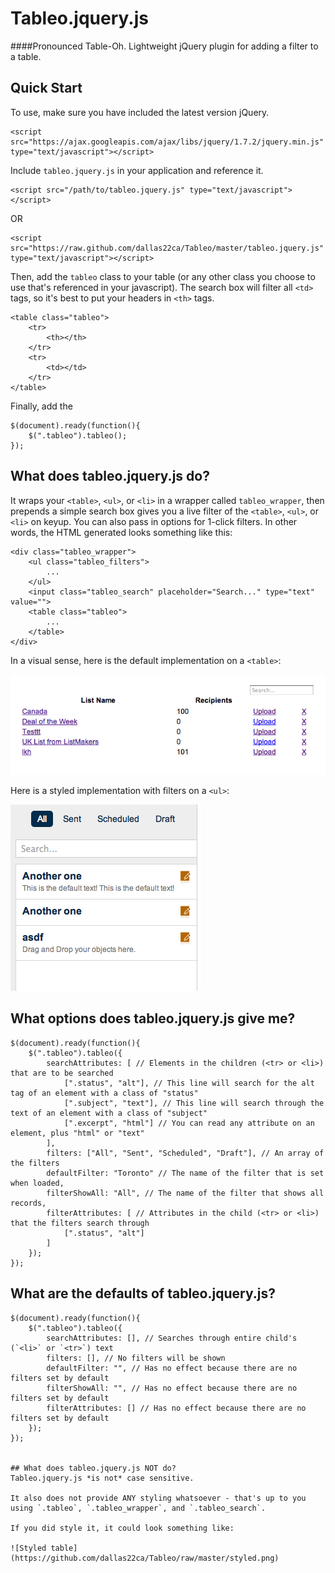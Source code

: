 Tableo.jquery.js
======

####Pronounced Table-Oh. Lightweight jQuery plugin for adding a filter to a table.

## Quick Start

To use, make sure you have included the latest version jQuery.
```
<script src="https://ajax.googleapis.com/ajax/libs/jquery/1.7.2/jquery.min.js" type="text/javascript"></script>
```

Include `tableo.jquery.js` in your application and reference it.
```
<script src="/path/to/tableo.jquery.js" type="text/javascript"></script>
```
OR
```
<script src="https://raw.github.com/dallas22ca/Tableo/master/tableo.jquery.js" type="text/javascript"></script>
```

Then, add the `tableo` class to your table (or any other class you choose to use that's referenced in your javascript). The search box will filter all `<td>` tags, so it's best to put your headers in `<th>` tags.
```
<table class="tableo">
	<tr>
		<th></th>
	</tr>
	<tr>
		<td></td>
	</tr>
</table>
```

Finally, add the 
```
$(document).ready(function(){
	$(".tableo").tableo();
});
```

## What does tableo.jquery.js do?
It wraps your `<table>`, `<ul>`, or `<li>` in a wrapper called `tableo_wrapper`, then prepends a simple search box gives you a live filter of the `<table>`, `<ul>`, or `<li>` on keyup. You can also pass in options for 1-click filters. In other words, the HTML generated looks something like this:

```
<div class="tableo_wrapper">
	<ul class="tableo_filters">
		...
	</ul>
	<input class="tableo_search" placeholder="Search..." type="text" value="">
	<table class="tableo">
		...
	</table>
</div>
```

In a visual sense, here is the default implementation on a `<table>`:

![Unstyled table](https://github.com/dallas22ca/Tableo/raw/master/unstyled.png)


Here is a styled implementation with filters on a `<ul>`:

![Filtered table](https://github.com/dallas22ca/Tableo/raw/master/filters.png)


## What options does tableo.jquery.js give me?

```
$(document).ready(function(){
	$(".tableo").tableo({
		searchAttributes: [ // Elements in the children (<tr> or <li>) that are to be searched
			[".status", "alt"], // This line will search for the alt tag of an element with a class of "status"
			[".subject", "text"], // This line will search through the text of an element with a class of "subject"
			[".excerpt", "html"] // You can read any attribute on an element, plus "html" or "text"
		],
		filters: ["All", "Sent", "Scheduled", "Draft"], // An array of the filters
		defaultFilter: "Toronto" // The name of the filter that is set when loaded,
		filterShowAll: "All", // The name of the filter that shows all records,
		filterAttributes: [ // Attributes in the child (<tr> or <li>) that the filters search through
			[".status", "alt"]
		]
	});
});
```


## What are the defaults of tableo.jquery.js?

```
$(document).ready(function(){
	$(".tableo").tableo({
		searchAttributes: [], // Searches through entire child's (`<li>` or `<tr>`) text
		filters: [], // No filters will be shown
		defaultFilter: "", // Has no effect because there are no filters set by default
		filterShowAll: "", // Has no effect because there are no filters set by default
		filterAttributes: [] // Has no effect because there are no filters set by default
	});
});


## What does tableo.jquery.js NOT do?
Tableo.jquery.js *is not* case sensitive.

It also does not provide ANY styling whatsoever - that's up to you using `.tableo`, `.tableo_wrapper`, and `.tableo_search`.

If you did style it, it could look something like:

![Styled table](https://github.com/dallas22ca/Tableo/raw/master/styled.png)
